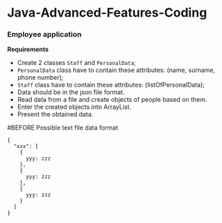 # Java-Advanced-Features-Coding

### Employee application

**Requirements**

* Create 2 classes `Staff` and `PersonalData`;
* `PersonalData` class have to contain these attributes: (name, surname, phone number); 
* `Staff` class have to contain these attributes: (listOfPersonalData);
* Data should be in the json file format.
* Read data from a file and create objects of people based on them.
* Enter the created objects into ArrayList.
* Present the obtained data.

#BEFORE
Possible text file data format
```
{
  "xxx": [
    {
      yyy: zzz
    },
    {
      yyy: zzz
    },
    {
      yyy: zzz
    }
  ]
}
```